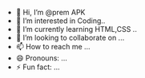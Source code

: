 - 👋 Hi, I’m @prem APK
- 👀 I’m interested in Coding..
- 🌱 I’m currently learning HTML,CSS ..
- 💞️ I’m looking to collaborate on ...
- 📫 How to reach me ...
- 😄 Pronouns: ...
- ⚡ Fun fact: ...

<!---
prem4117/prem4117 is a ✨ special ✨ repository because its `README.md` (this file) appears on your GitHub profile.
You can click the Preview link to take a look at your changes.
--->
